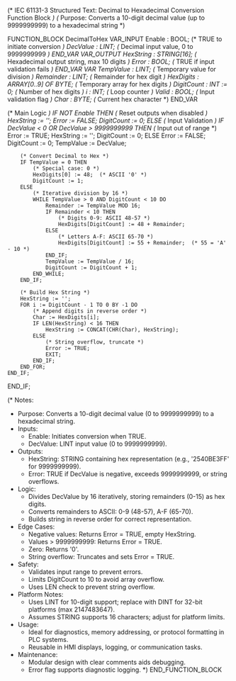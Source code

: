 (* IEC 61131-3 Structured Text: Decimal to Hexadecimal Conversion Function Block *)
(* Purpose: Converts a 10-digit decimal value (up to 9999999999) to a hexadecimal string *)

FUNCTION_BLOCK DecimalToHex
VAR_INPUT
    Enable : BOOL;                  (* TRUE to initiate conversion *)
    DecValue : LINT;                (* Decimal input value, 0 to 9999999999 *)
END_VAR
VAR_OUTPUT
    HexString : STRING[16];         (* Hexadecimal output string, max 10 digits *)
    Error : BOOL;                   (* TRUE if input validation fails *)
END_VAR
VAR
    TempValue : LINT;               (* Temporary value for division *)
    Remainder : LINT;               (* Remainder for hex digit *)
    HexDigits : ARRAY[0..9] OF BYTE; (* Temporary array for hex digits *)
    DigitCount : INT := 0;          (* Number of hex digits *)
    i : INT;                        (* Loop counter *)
    Valid : BOOL;                   (* Input validation flag *)
    Char : BYTE;                    (* Current hex character *)
END_VAR

(* Main Logic *)
IF NOT Enable THEN
    (* Reset outputs when disabled *)
    HexString := '';
    Error := FALSE;
    DigitCount := 0;
ELSE
    (* Input Validation *)
    IF DecValue < 0 OR DecValue > 9999999999 THEN
        (* Input out of range *)
        Error := TRUE;
        HexString := '';
        DigitCount := 0;
    ELSE
        Error := FALSE;
        DigitCount := 0;
        TempValue := DecValue;
        
        (* Convert Decimal to Hex *)
        IF TempValue = 0 THEN
            (* Special case: 0 *)
            HexDigits[0] := 48;  (* ASCII '0' *)
            DigitCount := 1;
        ELSE
            (* Iterative division by 16 *)
            WHILE TempValue > 0 AND DigitCount < 10 DO
                Remainder := TempValue MOD 16;
                IF Remainder < 10 THEN
                    (* Digits 0-9: ASCII 48-57 *)
                    HexDigits[DigitCount] := 48 + Remainder;
                ELSE
                    (* Letters A-F: ASCII 65-70 *)
                    HexDigits[DigitCount] := 55 + Remainder;  (* 55 = 'A' - 10 *)
                END_IF;
                TempValue := TempValue / 16;
                DigitCount := DigitCount + 1;
            END_WHILE;
        END_IF;
        
        (* Build Hex String *)
        HexString := '';
        FOR i := DigitCount - 1 TO 0 BY -1 DO
            (* Append digits in reverse order *)
            Char := HexDigits[i];
            IF LEN(HexString) < 16 THEN
                HexString := CONCAT(CHR(Char), HexString);
            ELSE
                (* String overflow, truncate *)
                Error := TRUE;
                EXIT;
            END_IF;
        END_FOR;
    END_IF;
END_IF;

(* Notes:
   - Purpose: Converts a 10-digit decimal value (0 to 9999999999) to a hexadecimal string.
   - Inputs:
     - Enable: Initiates conversion when TRUE.
     - DecValue: LINT input value (0 to 9999999999).
   - Outputs:
     - HexString: STRING containing hex representation (e.g., '2540BE3FF' for 9999999999).
     - Error: TRUE if DecValue is negative, exceeds 9999999999, or string overflows.
   - Logic:
     - Divides DecValue by 16 iteratively, storing remainders (0-15) as hex digits.
     - Converts remainders to ASCII: 0-9 (48-57), A-F (65-70).
     - Builds string in reverse order for correct representation.
   - Edge Cases:
     - Negative values: Returns Error = TRUE, empty HexString.
     - Values > 9999999999: Returns Error = TRUE.
     - Zero: Returns '0'.
     - String overflow: Truncates and sets Error = TRUE.
   - Safety:
     - Validates input range to prevent errors.
     - Limits DigitCount to 10 to avoid array overflow.
     - Uses LEN check to prevent string overflow.
   - Platform Notes:
     - Uses LINT for 10-digit support; replace with DINT for 32-bit platforms (max 2147483647).
     - Assumes STRING supports 16 characters; adjust for platform limits.
   - Usage:
     - Ideal for diagnostics, memory addressing, or protocol formatting in PLC systems.
     - Reusable in HMI displays, logging, or communication tasks.
   - Maintenance:
     - Modular design with clear comments aids debugging.
     - Error flag supports diagnostic logging.
*)
END_FUNCTION_BLOCK
